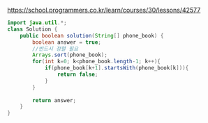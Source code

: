 https://school.programmers.co.kr/learn/courses/30/lessons/42577

```java
import java.util.*;
class Solution {
    public boolean solution(String[] phone_book) {
        boolean answer = true;
        //반드시 정렬 필요 
        Arrays.sort(phone_book);
        for(int k=0; k<phone_book.length-1; k++){
            if(phone_book[k+1].startsWith(phone_book[k])){
                return false;
            }
        }
        
        return answer;
    }
}

```
